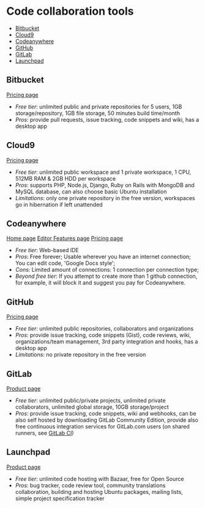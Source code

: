 # Code collaboration tools

<!-- TOC depthFrom:2 -->

- [Bitbucket](#bitbucket)
- [Cloud9](#cloud9)
- [Codeanywhere](#codeanywhere)
- [GitHub](#github)
- [GitLab](#gitlab)
- [Launchpad](#launchpad)

<!-- /TOC -->

## Bitbucket

[Pricing page](https://bitbucket.org/product/pricing/upcoming?tab=host-in-the-cloud)

* *Free tier*: unlimited public and private repositories for 5 users, 1GB storage/repository, 1GB file storage, 50 minutes build time/month
* *Pros*: provide pull requests, issue tracking, code snippets and wiki, has a desktop app

## Cloud9

[Pricing page](https://c9.io/pricing)

* *Free tier*: unlimited public workspace and 1 private workspace, 1 CPU, 512MB RAM & 2GB HDD per workspace
* *Pros*: supports PHP, Node.js, Django, Ruby on Rails with MongoDB and MySQL database, can also choose basic Ubuntu installation
* *Limitations*: only one private repository in the free version, workspaces go in hibernation if left unattended

## Codeanywhere

[Home page](https://codeanywhere.com)
[Editor Features page](https://codeanywhere.com/features/editor)
[Pricing page](https://codeanywhere.com/pricing)

* *Free tier*: Web-based IDE
* *Pros*: Free forever; Usable wherever you have an internet connection; You can edit code, 'Google Docs style';
* *Cons*: Limited amount of connections: 1 connection per connection type;
* *Beyond free tier*: If you attempt to create more than 1 github connection, for example, it will block it and suggest you pay for Codeanywhere.

## GitHub

[Pricing page](https://github.com/pricing)

* *Free tier*: unlimited public repositories, collaborators and organizations
* *Pros*: provide issue tracking, code snippets (Gist), code reviews, wiki, organizations/team management, 3rd party integration and hooks, has a desktop app
* *Limitations*: no private repository in the free version

## GitLab

[Product page](https://about.gitlab.com/gitlab-com/)

* *Free tier*: unlimited public/private projects, unlimited private collaborators, unlimited global storage, 10GB storage/project
* *Pros*: provide issue tracking, code snippets, wiki and webhooks, can be also self hosted by downloading GitLab Community Edition, provide also free continuous integration services for GitLab.com users (on shared runners, see [GitLab CI](#gitlab-ci))

## Launchpad

[Product page](https://launchpad.net/+tour)

* *Free tier*: unlimited code hosting with Bazaar, free for Open Source
* *Pros*: bug tracker, code review tool, community translations collaboration, building and hosting Ubuntu packages, mailing lists, simple project specification tracker
